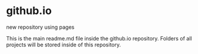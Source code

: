 # github.io
new repository using pages

This is the main readme.md file inside the github.io repository. Folders of all projects will be stored inside of this repository.
